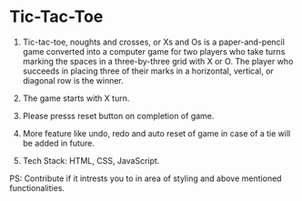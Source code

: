 # Tic-Tac-Toe
1. Tic-tac-toe, noughts and crosses, or Xs and Os is a paper-and-pencil game converted into a computer game for two players who take turns marking the spaces in a three-by-three grid with X or O. The player who succeeds in placing three of their marks in a horizontal, vertical, or diagonal row is the winner.

2. The game starts with X turn.
 
3. Please presss reset button on completion of game.
 
4. More feature like undo, redo and auto reset of game in case of a tie will be added in future.

6. Tech Stack: HTML, CSS, JavaScript.


PS: Contribute if it intrests you to in area of styling and above mentioned functionalities.
